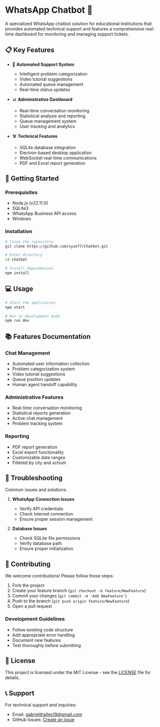 # WhatsApp Chatbot 🤖

A specialized WhatsApp chatbot solution for educational institutions that provides automated technical support and features a comprehensive real-time dashboard for monitoring and managing support tickets.

## 📋 Key Features

- 🤖 **Automated Support System**
  - Intelligent problem categorization
  - Video tutorial suggestions
  - Automated queue management
  - Real-time status updates

- 📊 **Administrative Dashboard**
  - Real-time conversation monitoring
  - Statistical analysis and reporting
  - Queue management system
  - User tracking and analytics

- 🛠 **Technical Features**
  - SQLite database integration
  - Electron-based desktop application
  - WebSocket real-time communications
  - PDF and Excel report generation

## 🚀 Getting Started

### Prerequisites

- Node.js (v22.11.0)
- SQLite3
- WhatsApp Business API access
- Windows

### Installation

```bash
# Clone the repository
git clone https://github.com/syze77/Chatbot.git

# Enter directory
cd chatbot

# Install dependencies
npm install
```

## 💻 Usage

```bash
# Start the application
npm start

# Run in development mode
npm run dev
```

## 📚 Features Documentation

### Chat Management
- Automated user information collection
- Problem categorization system
- Video tutorial suggestions
- Queue position updates
- Human agent handoff capability

### Administrative Features
- Real-time conversation monitoring
- Statistical reports generation
- Active chat management
- Problem tracking system

### Reporting
- PDF report generation
- Excel export functionality
- Customizable date ranges
- Filtered by city and school

## 🔧 Troubleshooting

Common issues and solutions:

1. **WhatsApp Connection Issues**
   - Verify API credentials
   - Check internet connection
   - Ensure proper session management

2. **Database Issues**
   - Check SQLite file permissions
   - Verify database path
   - Ensure proper initialization

## 🤝 Contributing

We welcome contributions! Please follow these steps:

1. Fork the project
2. Create your feature branch (`git checkout -b feature/NewFeature`)
3. Commit your changes (`git commit -m 'Add NewFeature'`)
4. Push to the branch (`git push origin feature/NewFeature`)
5. Open a pull request

### Development Guidelines

- Follow existing code structure
- Add appropriate error handling
- Document new features
- Test thoroughly before submitting

## 📝 License

This project is licensed under the MIT License - see the [LICENSE](LICENSE) file for details.

## 📞 Support

For technical support and inquiries:
- Email: gabrielthalles19@gmail.com
- GitHub Issues: [Create an issue](https://github.com/syze77/Chatbot/issues)
